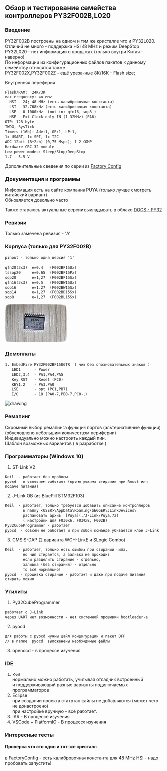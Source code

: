 ##  Обзор и тестирование семейства контроллеров PY32F002B,L020

### Введение
PY32F002B построены на одном и том же кристалле что и PY32L020.<br>
Отличий не много - поддержка HSI 48 MHz  и  режим  DeepStop<br>
PY32L020 - нет информации о продажах (только внутри Китая - наверно)<br>
По информации из конфигурационных файлов пакетов к данному семейству относятся также<br>
PY32F002X,PY32F002Z - ещё урезанные 8K/16K - Flash size;

Внутренняя переферия
```
Flash/RAM:  24K/3K 
Max Frequency: 48 MHz
  HSI - 24; 48 MHz (есть калибровочные константы)
  LSI - 32.768kHz (есть калибровочная константа)
  LSE - 0-1000kHz  (not in: qfn16, sop8 )
  HSE - Ext Clock only IN (1-32MHz) (PA6)
OTP: 128 byte
IWDG, SysTick
Timers (16b): Adv:1, GP:1, LP:1, 
1x USART, 1х SPI, 1x I2C
ADC 12bit (8+2ch) (0,75 Msps); 1-2 COMP
Hardware CRC-32 module
Low power modes: Sleep/Stop/DeepStop
1.7 - 5.5 V
```

Дополнительные сведения по серии из [Factory Config](./FactoryConfig/README.md)

### Документация и программы

Информация есть на сайте компании PUYA (только лучше смотреть китайский вариант)<br>
Обновляется довольно часто

Также стараюсь актуальные версии выкладывать в облако
[DOCS - PY32](https://disk.yandex.ru/d/-6DTrL-0xZCn6g/%5B%20ARM%20%5D/PY32)

### Ревизии

Только замечена ревизия - 'A'

### Корпуса (только для  PY32F002B)
```
pinout - только одна версия '1'

qfn20(3x3)  e=0.4   (F002BF15Ux)
tssop20     e=0.65  (F002BF15Px)
sop20       e=1,27  (F002BF15Sx)
qfn16(3x3)  e=0.5   (F002BW15Ux)
sop16       e=1,27  (F002BW15Sx)
sop14       e=1,27  (F002BD15Sx)
sop8        e=1,27  (F002BL15Sx)
```

<img src="./images/chip_py32f002bf15p6.png" alt="drawing" width="200"/>


### Демоплаты
```
1. EmbedFire PY32F002BF15U6TR  ( чип без опозновательных знаков )
   LED1      - Power
   LED2,3,4  - PA1,PA4,PA5
   Key RST   - Reset (PС0)
   KEY1,2    - PA3,PA0
   LSE       - opt (PC1,PB7)
   I/O       - 18 (PA0-7,PB0-7,PC0-1) 
```

<img src="./images/embedfire_py32f002bf15u6.png" alt="drawing" width="350"/>


### Ремапинг 

Скромный выбор ремапинга функций портов (альтернативные функции)<br>
  (обусловлено небольшим количеством периферии)<br>
Индивидуально можно настроить каждый пин.<br>
Шаблон возможных вариантов ( в разработке )<br>

### Программаторы (Windows 10)

1. ST-Link V2
```
Keil  - работает без проблем
pyocd - в основном работает (кроме режима стирания при Reset или подаче питания) 
```

2. J-Link OB (из BluePill STM32F103)
```
Keil  - работает, только требуется добавить описание контроллеров
        в папку <USER>\AppData\Roaming\SEGGER\JLinkDevices\ 
        распаковать архив  [Puya](./J-Link/Puya.7z)
        ( настройки для F030x6, F030x8, F002B)
Py32CubeProgrammer - работает
pyocd  - совсем не работает и при любой команде убивается клон J-Link 
```

3. CMSIS-DAP  (2 варианта  WCH-LinkE и  SLogic Combo)
```
Keil  - работает, только есть ошибка при стирании чипа, 
        но чип стирается, а заливка не проходит
        если разделить стирание - отдельно, 
        заливка (без стирания) - отдельно
        то всё нормально! 
pyocd  - прошивка стирание - работает и даже при подаче питания стирать можно        
```

### Утилиты 

1. Py32CubeProgrammer
```
работает с J-Link 
через UART нет возможности - нет системной прошивки bootloader-а 
```

2. pyocd
```
для работы с pyocd нужны файл конфигурации и пакет DFP
// в папке  pyocd  выложенены необходимые файлы
```

3. openocd - в процессе изучения 

### IDE

1. Keil<br>
    нормально можно работать, учитывая отладчик встроенный<br>
    и поддерживающий разные варианты подключаемых программаторов<br>
2. Eclipse<br>
    при создании проекта статртап файлы не добавляются (может чего не донастроено)<br>
    при настройке вручную - всё работает.
3. IAR -
    В процессе изучения
4. VSCode + PlatformIO -
    В процессе изучения

### Интересные тесты

#### Проверка что это один и тот-же кристалл

в FactoryConfig - есть калибровочная константа для 48 MHz HSI - надо пробовать запустить!